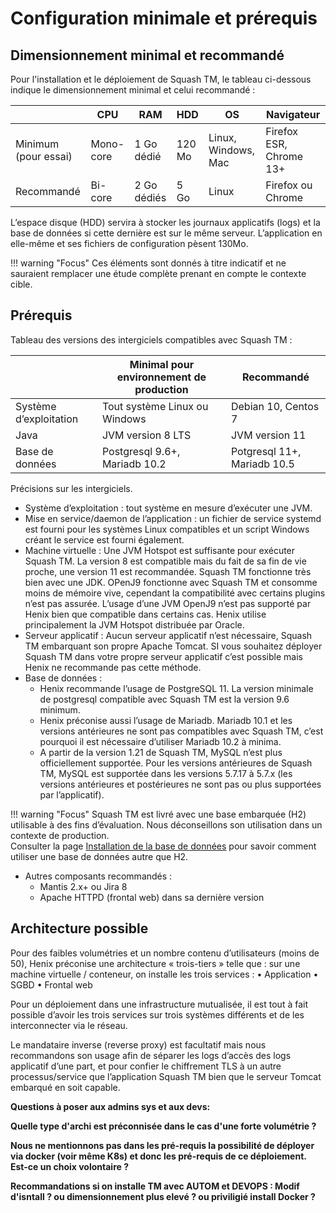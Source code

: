 # Configuration minimale et prérequis 

## Dimensionnement minimal et recommandé

Pour l'installation et le déploiement de Squash TM, le tableau ci-dessous indique le dimensionnement minimal et celui recommandé :

|  | CPU | RAM | HDD | OS | Navigateur |
|--|--|--|--|--|--|
| Minimum (pour essai) | Mono-core | 1 Go dédié | 120 Mo | Linux, Windows, Mac | Firefox ESR, Chrome 13+ |
 Recommandé | Bi-core | 2 Go dédiés | 5 Go | Linux | Firefox ou Chrome |

L’espace disque (HDD) servira à stocker les journaux applicatifs (logs) et la base de données si cette dernière est sur le même serveur.
L’application en elle-même et ses fichiers de configuration pèsent 130Mo.


!!! warning "Focus"
    Ces éléments sont donnés à titre indicatif et ne sauraient remplacer une étude complète prenant en compte le contexte cible.

## Prérequis

Tableau des versions des intergiciels compatibles avec Squash TM : 

|  | Minimal pour environnement de production | Recommandé |
|--|--|--|
| Système d’exploitation | Tout système Linux ou Windows | Debian 10, Centos 7 |
| Java | JVM version 8 LTS | JVM version 11 |
| Base de données | Postgresql 9.6+, Mariadb 10.2 | Potgresql 11+, Mariadb 10.5 |

Précisions sur les intergiciels.

- Système d’exploitation : tout système en mesure d’exécuter une JVM.
- Mise en service/daemon de l’application : un fichier de service systemd est fourni pour les systèmes Linux compatibles et un script Windows créant le service est fourni également.
- Machine virtuelle : Une JVM Hotspot est suffisante pour exécuter Squash TM. La version 8 est compatible mais du fait de sa fin de vie proche, une version 11 est recommandée.
Squash TM fonctionne très bien avec une JDK.
OPenJ9 fonctionne avec Squash TM et consomme moins de mémoire vive, cependant la compatibilité avec certains plugins n’est pas assurée. L’usage d’une JVM OpenJ9 n’est pas supporté par Henix bien que compatible dans certains cas.
Henix utilise principalement la JVM Hotspot distribuée par Oracle.
- Serveur applicatif : 
Aucun serveur applicatif n’est nécessaire, Squash TM embarquant son propre Apache Tomcat.
SI vous souhaitez déployer Squash TM dans votre propre serveur applicatif c’est possible mais Henix ne recommande pas cette méthode.
- Base de données : 
    - Henix recommande l’usage de PostgreSQL 11. La version minimale de postgresql compatible avec Squash TM est la version 9.6 minimum.
    - Henix préconise aussi l’usage de Mariadb. Mariadb 10.1 et les versions antérieures ne sont pas compatibles avec Squash TM, c’est pourquoi il est nécessaire d’utiliser Mariadb 10.2 à minima.
    - A partir de la version 1.21 de Squash TM, MySQL n’est plus officiellement supportée. Pour les versions antérieures de Squash TM, MySQL est supportée dans les versions 5.7.17 à 5.7.x (les versions antérieures et postérieures ne sont pas ou plus supportées par l’applicatif).

!!! warning "Focus"
    Squash TM est livré avec une base embarquée (H2) utilisable à des fins d’évaluation. Nous déconseillons son utilisation dans un contexte de production.
    <br/>Consulter la page [Installation de la base de données](./installation-bdd.md) pour savoir comment utiliser une base de données autre que H2.

- Autres composants recommandés :
    - Mantis 2.x+ ou Jira 8
    - Apache HTTPD (frontal web) dans sa dernière version


## Architecture possible

Pour des faibles volumétries et un nombre contenu d’utilisateurs (moins de 50), Henix préconise une architecture « trois-tiers » telle que : sur une machine virtuelle / conteneur, on installe les trois services :
•	Application
•	SGBD
•	Frontal web

Pour un déploiement dans une infrastructure mutualisée, il est tout à fait possible d’avoir les trois services sur trois systèmes différents et de les interconnecter via le réseau.

Le mandataire inverse (reverse proxy) est facultatif mais nous recommandons son usage afin de séparer les logs d’accès des logs applicatif d’une part, et pour confier le chiffrement TLS à un autre processus/service que l’application Squash TM bien que le serveur Tomcat embarqué en soit capable.



**Questions à poser aux admins sys et aux devs:**

**Quelle type d'archi est préconnisée dans le cas d'une forte volumétrie ?**

**Nous ne mentionnons pas dans les pré-requis la possibilité de déployer via docker (voir même K8s) et donc les pré-requis de ce déploiement. Est-ce un choix volontaire ?**

**Recommandations si on installe TM avec AUTOM et DEVOPS : Modif d'isntall ? ou dimensionnement plus elevé ? ou priviligié install Docker ?**